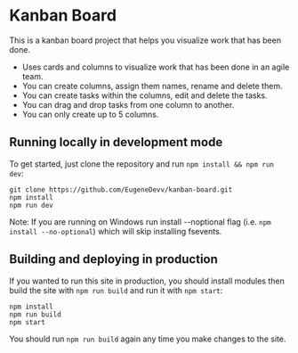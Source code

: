 # Kanban Board

This is a kanban board project that helps you visualize work that has been done.

* Uses cards and columns to visualize work that has been done in an agile team.
* You can create columns, assign them names, rename and delete them.
* You can create tasks within the columns, edit and delete the tasks.
* You can drag and drop tasks from one column to another.
* You can only create up to 5 columns.

## Running locally in development mode

To get started, just clone the repository and run `npm install && npm run dev`:

    git clone https://github.com/EugeneDevv/kanban-board.git
    npm install
    npm run dev

Note: If you are running on Windows run install --noptional flag (i.e. `npm install --no-optional`) which will skip installing fsevents.

## Building and deploying in production

If you wanted to run this site in production, you should install modules then build the site with `npm run build` and run it with `npm start`:

    npm install
    npm run build
    npm start

You should run `npm run build` again any time you make changes to the site.
